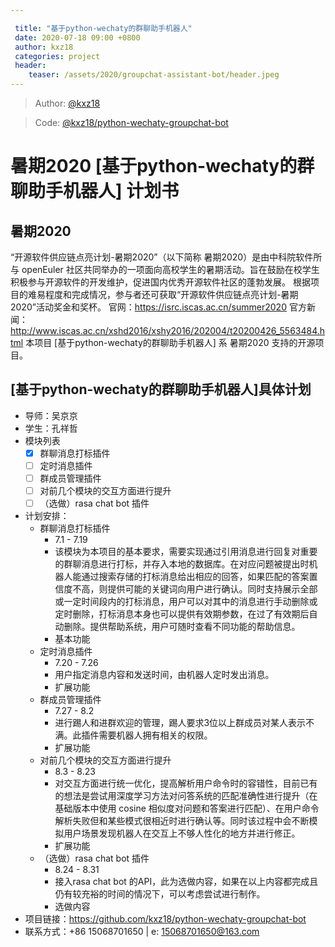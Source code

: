 ```yaml
---

 title: "基于python-wechaty的群聊助手机器人"
 date: 2020-07-18 09:00 +0800
 author: kxz18
 categories: project
 header:
    teaser: /assets/2020/groupchat-assistant-bot/header.jpeg
---
```

> Author: [@kxz18](https://github.com/kxz18)

> Code: [@kxz18/python-wechaty-groupchat-bot](https://github.com/kxz18/python-wechaty-groupchat-bot)
# 暑期2020 [基于python-wechaty的群聊助手机器人] 计划书

## 暑期2020
“开源软件供应链点亮计划-暑期2020”（以下简称 暑期2020）是由中科院软件所与 openEuler 社区共同举办的一项面向高校学生的暑期活动。旨在鼓励在校学生积极参与开源软件的开发维护，促进国内优秀开源软件社区的蓬勃发展。
根据项目的难易程度和完成情况，参与者还可获取“开源软件供应链点亮计划-暑期2020”活动奖金和奖杯。
官网：https://isrc.iscas.ac.cn/summer2020 官方新闻：http://www.iscas.ac.cn/xshd2016/xshy2016/202004/t20200426_5563484.html
本项目 [基于python-wechaty的群聊助手机器人] 系 暑期2020 支持的开源项目。

## [基于python-wechaty的群聊助手机器人]具体计划

- 导师：吴京京
- 学生：孔祥哲
- 模块列表
    - [x] 群聊消息打标插件
    - [ ] 定时消息插件
    - [ ] 群成员管理插件
    - [ ] 对前几个模块的交互方面进行提升
    - [ ] （选做）rasa chat bot 插件
- 计划安排：
    - 群聊消息打标插件
        - 7.1 - 7.19
        - 该模块为本项目的基本要求，需要实现通过引用消息进行回复对重要的群聊消息进行打标，并存入本地的数据库。在对应问题被提出时机器人能通过搜索存储的打标消息给出相应的回答，如果匹配的答案置信度不高，则提供可能的关键词向用户进行确认。同时支持展示全部或一定时间段内的打标消息，用户可以对其中的消息进行手动删除或定时删除，打标消息本身也可以提供有效期参数，在过了有效期后自动删除。提供帮助系统，用户可随时查看不同功能的帮助信息。
        - 基本功能
    - 定时消息插件
        - 7.20 - 7.26
        - 用户指定消息内容和发送时间，由机器人定时发出消息。
        - 扩展功能
    - 群成员管理插件
        - 7.27 - 8.2
        - 进行踢人和进群欢迎的管理，踢人要求3位以上群成员对某人表示不满。此插件需要机器人拥有相关的权限。
        - 扩展功能
    - 对前几个模块的交互方面进行提升
        - 8.3 - 8.23
        - 对交互方面进行统一优化，提高解析用户命令时的容错性，目前已有的想法是尝试用深度学习方法对问答系统的匹配准确性进行提升（在基础版本中使用 cosine 相似度对问题和答案进行匹配）、在用户命令解析失败但和某些模式很相近时进行确认等。同时该过程中会不断模拟用户场景发现机器人在交互上不够人性化的地方并进行修正。
        - 扩展功能
    - （选做）rasa chat bot 插件
        - 8.24 - 8.31
        - 接入rasa chat bot 的API，此为选做内容，如果在以上内容都完成且仍有较充裕的时间的情况下，可以考虑尝试进行制作。
        - 选做内容
- 项目链接：https://github.com/kxz18/python-wechaty-groupchat-bot
- 联系方式：+86 15068701650 | e: 15068701650@163.com